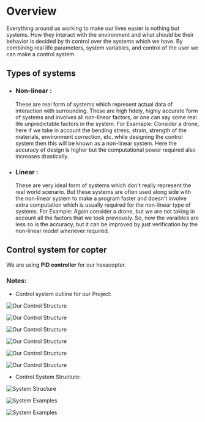 # Overview
Everything around us working to make our lives easier is nothing but systems.
How they interact with the environment and what should be their behavior is decided by th control over the systems which we have. By combining real life parameters, system variables, and control of the user we can make a control system.

## Types of systems
- ### Non-linear :
    These are real form of systems which represent actual data of interaction with surrounding. These are high fidely, highly accurate form of systems and involves all non-linear factors, or one can say some real life unpredictable factors in the system.
    For Examaple: Consider a drone, here if we take in account the bending stress, strain, strength of the materials, environment correction, etc. while designing the control system then this will be known as a non-linear system. Here the accuracy of design is higher but the computational power required also increases drastically.
                
- ### Linear : 
    These are very ideal form of systems which don't really represent the real world scenario. But these systems are often used along side with the non-linear system to make a program faster and doesn't involve extra computation which is usually required for the non-linear type of systems.
    For Example: Again consider a drone, but we are not taking in account all the factors that we took previously. So, now the varaibles are less so is the accuracy, but it can be improved by just verification by the non-linear model whenever required.
## Control system for copter
We are using **PID controller** for our hexacopter. 

### Notes:

* Control system outline for our Project:

![Our Control Structure](Images\Our_controller.jpeg "Page 1")

![Our Control Structure](Images\Our_controller_2.jpeg "Page 2")

![Our Control Structure](Images\Our_controller_3.jpeg "Page 3")

![Our Control Structure](Images\Our_controller_4.jpeg "Page 4")

![Our Control Structure](Images\Our_controller_5.jpeg "Page 5")

![Our Control Structure](Images\Our_controller_6.jpeg "Page 6")

* Control System Structure:

![System Structure](Images\Control_sys.jpeg "Notes Page 1")

![System Examples](Images\Control_sys_2.jpeg "Notes Page 2")

![System Examples](Images\Control_sys_3.jpeg "Notes Page 3")
